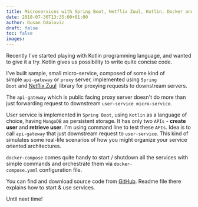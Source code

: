 ```yaml
---
title: Microservices with Spring Boot, Netflix Zuul, Kotlin, Docker and MongoDB
date: 2018-07-30T13:35:00+01:00
author: Dusan Odalovic
draft: false
toc: false
images:
---
```


Recently I've started playing with Kotlin programming language, and wanted to give it a try. Kotlin gives us possibility to write quite concise code.

I've built sample, small micro-service, composed of some kind of simple `api-gateway` or `proxy` server, implemented using `Spring Boot` and [Netflix Zuul](https://github.com/Netflix/zuul) 
library for proxying requests to downstream servers.

The `api-gateway` which is public facing proxy server doesn't do more than just forwarding request to downstream `user-service micro-service`.

User service is implemented in `Spring Boot`, using `Kotlin` as a language of choice, having `MongoDB` as persistent storage. It has only two `APIs` - **create 
user** and **retrieve user**. I'm using command line to test these `APIs`. Idea is to call `api-gateway` that just downstream request to `user-service`. This kind 
of simulates some real-life scenarios of how you might organize your service oriented architectures.

`docker-compose` comes quite handy to start / shutdown all the services with simple commands and orchestrate them via `docker-compose.yaml` configuration file.

You can find and download source code from [GitHub](https://github.com/dodalovic/kotlin-microservices). Readme file there explains how to start & use services. 

Until next time!